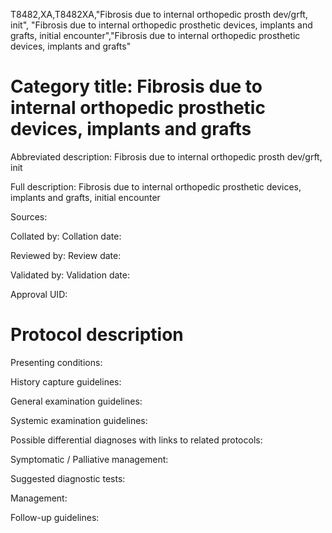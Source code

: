 T8482,XA,T8482XA,"Fibrosis due to internal orthopedic prosth dev/grft, init", "Fibrosis due to internal orthopedic prosthetic devices, implants and grafts, initial encounter","Fibrosis due to internal orthopedic prosthetic devices, implants and grafts"
# Category title: Fibrosis due to internal orthopedic prosthetic devices, implants and grafts

Abbreviated description: Fibrosis due to internal orthopedic prosth dev/grft, init

Full description: Fibrosis due to internal orthopedic prosthetic devices, implants and grafts, initial encounter

Sources:

Collated by:
Collation date:

Reviewed by:
Review date:

Validated by:
Validation date:

Approval UID:

# Protocol description

Presenting conditions:

History capture guidelines:

General examination guidelines:

Systemic examination guidelines:

Possible differential diagnoses with links to related protocols:

Symptomatic / Palliative management:

Suggested diagnostic tests:

Management:

Follow-up guidelines:
